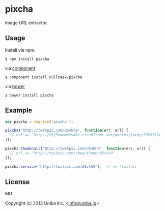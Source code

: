 
# pixcha

Image URL extractor.

## Usage

Install via npm.

    $ npm install pixcha

via [component](http://component.io)

    $ component install nulltask/pixcha

via [bower](http://bower.io)

    $ bower install pixcha

## Example

```javascript
var pixcha = require('pixcha');

pixcha('http://twitpic.com/d5vkh9', function(err, url) {
  // url => 'http://d3j5vwomefv46c.cloudfront.net/photos/large/795931245.jpg'
});

pixcha.thumbnail('http://twitpic.com/d5vkh9', function(err, url) {
  // url => 'http://twitpic.com/show/thumb/d5vkh9'
});

pixcha.service('http://twitpic.com/d5vkh9');  // => 'twitpic
```

## License 

MIT

Copyright (c) 2013 Uniba Inc.  &lt;info@uniba.jp&gt;
